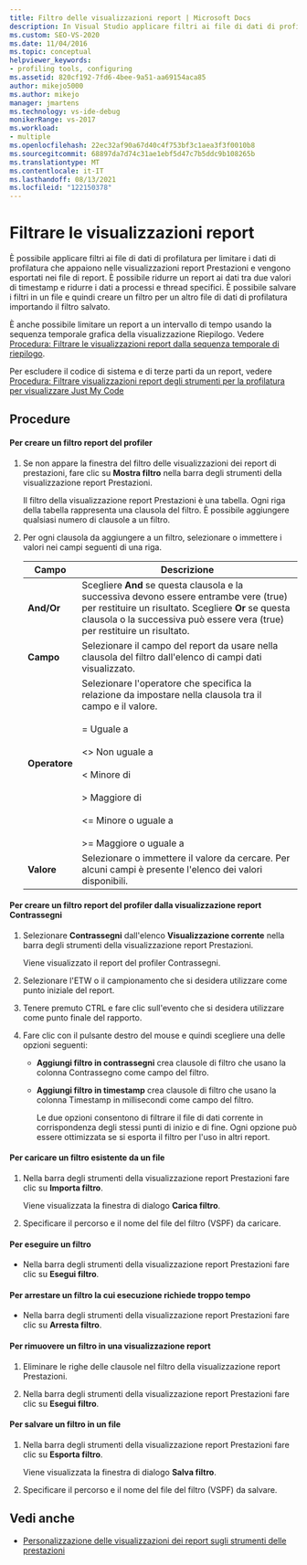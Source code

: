 ```yaml
---
title: Filtro delle visualizzazioni report | Microsoft Docs
description: In Visual Studio applicare filtri ai file di dati di profilatura per limitare i dati di profilatura visualizzati nelle visualizzazioni dei report di prestazioni ed esportati in file di report.
ms.custom: SEO-VS-2020
ms.date: 11/04/2016
ms.topic: conceptual
helpviewer_keywords:
- profiling tools, configuring
ms.assetid: 820cf192-7fd6-4bee-9a51-aa69154aca85
author: mikejo5000
ms.author: mikejo
manager: jmartens
ms.technology: vs-ide-debug
monikerRange: vs-2017
ms.workload:
- multiple
ms.openlocfilehash: 22ec32af90a67d40c4f753bf3c1aea3f3f0010b8
ms.sourcegitcommit: 68897da7d74c31ae1ebf5d47c7b5ddc9b108265b
ms.translationtype: MT
ms.contentlocale: it-IT
ms.lasthandoff: 08/13/2021
ms.locfileid: "122150378"
---
```

# <a name="filter-report-views"></a>Filtrare le visualizzazioni report
È possibile applicare filtri ai file di dati di profilatura per limitare i dati di profilatura che appaiono nelle visualizzazioni report Prestazioni e vengono esportati nei file di report. È possibile ridurre un report ai dati tra due valori di timestamp e ridurre i dati a processi e thread specifici. È possibile salvare i filtri in un file e quindi creare un filtro per un altro file di dati di profilatura importando il filtro salvato.

 È anche possibile limitare un report a un intervallo di tempo usando la sequenza temporale grafica della visualizzazione Riepilogo. Vedere [Procedura: Filtrare le visualizzazioni report dalla sequenza temporale di riepilogo](../profiling/how-to-filter-report-views-from-the-summary-timeline.md).

 Per escludere il codice di sistema e di terze parti da un report, vedere [Procedura: Filtrare visualizzazioni report degli strumenti per la profilatura per visualizzare Just My Code](../profiling/how-to-filter-profiling-tools-report-views-to-display-just-my-code.md)

## <a name="procedures"></a>Procedure

#### <a name="to-create-a-profiler-report-filter"></a>Per creare un filtro report del profiler

1. Se non appare la finestra del filtro delle visualizzazioni dei report di prestazioni, fare clic su **Mostra filtro** nella barra degli strumenti della visualizzazione report Prestazioni.

     Il filtro della visualizzazione report Prestazioni è una tabella. Ogni riga della tabella rappresenta una clausola del filtro. È possibile aggiungere qualsiasi numero di clausole a un filtro.

2. Per ogni clausola da aggiungere a un filtro, selezionare o immettere i valori nei campi seguenti di una riga.

    |Campo|Descrizione|
    |-----------|-----------------|
    |**And/Or**|Scegliere **And** se questa clausola e la successiva devono essere entrambe vere (true) per restituire un risultato. Scegliere **Or** se questa clausola o la successiva può essere vera (true) per restituire un risultato.|
    |**Campo**|Selezionare il campo del report da usare nella clausola del filtro dall'elenco di campi dati visualizzato.|
    |**Operatore**|Selezionare l'operatore che specifica la relazione da impostare nella clausola tra il campo e il valore.<br /><br /> =    Uguale a<br /><br /> <>  Non uguale a<br /><br /> <    Minore di<br /><br /> >    Maggiore di<br /><br /> <=  Minore o uguale a<br /><br /> >=  Maggiore o uguale a|
    |**Valore**|Selezionare o immettere il valore da cercare. Per alcuni campi è presente l'elenco dei valori disponibili.|

#### <a name="to-create-a-profiler-report-filter-from-the-marks-report-view"></a>Per creare un filtro report del profiler dalla visualizzazione report Contrassegni

1. Selezionare **Contrassegni** dall'elenco **Visualizzazione corrente** nella barra degli strumenti della visualizzazione report Prestazioni.

    Viene visualizzato il report del profiler Contrassegni.

2. Selezionare l'ETW o il campionamento che si desidera utilizzare come punto iniziale del report.

3. Tenere premuto CTRL e fare clic sull'evento che si desidera utilizzare come punto finale del rapporto.

4. Fare clic con il pulsante destro del mouse e quindi scegliere una delle opzioni seguenti:

   - **Aggiungi filtro in contrassegni** crea clausole di filtro che usano la colonna Contrassegno come campo del filtro.

   - **Aggiungi filtro in timestamp** crea clausole di filtro che usano la colonna Timestamp in millisecondi come campo del filtro.

     Le due opzioni consentono di filtrare il file di dati corrente in corrispondenza degli stessi punti di inizio e di fine. Ogni opzione può essere ottimizzata se si esporta il filtro per l'uso in altri report.

#### <a name="to-load-an-existing-filter-from-a-file"></a>Per caricare un filtro esistente da un file

1. Nella barra degli strumenti della visualizzazione report Prestazioni fare clic su **Importa filtro**.

     Viene visualizzata la finestra di dialogo **Carica filtro**.

2. Specificare il percorso e il nome del file del filtro (VSPF) da caricare.

#### <a name="to-execute-a-filter"></a>Per eseguire un filtro

- Nella barra degli strumenti della visualizzazione report Prestazioni fare clic su **Esegui filtro**.

#### <a name="to-stop-a-filter-that-is-taking-too-long-to-execute"></a>Per arrestare un filtro la cui esecuzione richiede troppo tempo

- Nella barra degli strumenti della visualizzazione report Prestazioni fare clic su **Arresta filtro**.

#### <a name="to-remove-a-filter-on-a-report-view"></a>Per rimuovere un filtro in una visualizzazione report

1. Eliminare le righe delle clausole nel filtro della visualizzazione report Prestazioni.

2. Nella barra degli strumenti della visualizzazione report Prestazioni fare clic su **Esegui filtro**.

#### <a name="to-save-a-filter-to-a-file"></a>Per salvare un filtro in un file

1. Nella barra degli strumenti della visualizzazione report Prestazioni fare clic su **Esporta filtro**.

     Viene visualizzata la finestra di dialogo **Salva filtro**.

2. Specificare il percorso e il nome del file del filtro (VSPF) da salvare.

## <a name="see-also"></a>Vedi anche
- [Personalizzazione delle visualizzazioni dei report sugli strumenti delle prestazioni](../profiling/customizing-performance-tools-report-views.md)
